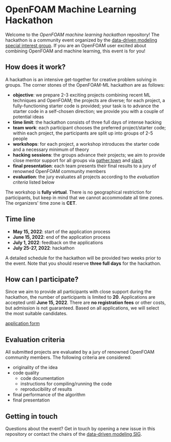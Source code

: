 # OpenFOAM Machine Learning Hackathon

Welcome to the *OpenFOAM machine learning hackathon* repository! The hackathon is a community event organized by the [data-driven modeling special interest group](https://wiki.openfoam.com/Data_Driven_Modelling_Special_Interest_Group). If you are an OpenFOAM user excited about combining OpenFOAM and machine learning, this event is for you!

## How does it work?

A hackathon is an intensive get-together for creative problem solving in groups. The corner stones of the OpenFOAM-ML hackathon are as follows:

- **objective**: we prepare 2-3 exciting projects combining recent ML techniques and OpenFOAM; the projects are diverse; for each project, a fully-functioning starter code is provided; your task is to advance the starter code in a self-chosen direction; we provide you with a couple of potential ideas
- **time limit**: the hackathon consists of three full days of intense hacking
- **team work**: each participant chooses the preferred project/starter code; within each project, the participants are split up into groups of 2-5 people
- **workshops**: for each project, a workshop introduces the starter code and a necessary minimum of theory
- **hacking sessions**: the groups advance their projects; we aim to provide close mentor support for all groups via [gather.town](https://www.gather.town/) and [slack](https://slack.com/)
- **final presentation**: each team presents their final results to a jury of renowned OpenFOAM community members
- **evaluation**: the jury evaluates all projects according to the *evaluation criteria* listed below

The workshop is **fully virtual**. There is no geographical restriction for participants, but keep in mind that we cannot accommodate all time zones. The organizers' time zone is **CET**.

## Time line

- **May 15, 2022**: start of the application process
- **June 15, 2022**: end of the application process
- **July 1, 2022**: feedback on the applications
- **July 25-27, 2022**: hackathon

A detailed schedule for the hackathon will be provided two weeks prior to the event. Note that you should reserve **three full days** for the hackathon.

## How can I participate?

Since we aim to provide all participants with close support during the hackathon, the number of participants is limited to **20**. Applications are accepted until **June 15, 2022**. There are **no registration fees** or other costs, but admission is not guaranteed. Based on all applications, we will select the most suitable candidates.

[application form](https://forms.gle/jTkDnXyn3BQNw4tt5)

## Evaluation criteria

All submitted projects are evaluated by a jury of renowned OpenFOAM community members. The following criteria are considered:

- originality of the idea
- code quality
  - code documentation
  - instructions for compiling/running the code
  - reproducibility of results
- final performance of the algorithm
- final presentation

## Getting in touch

Questions about the event? Get in touch by opening a new issue in this repository or contact the chairs of the [data-driven modeling SIG](https://wiki.openfoam.com/Data_Driven_Modelling_Special_Interest_Group).
